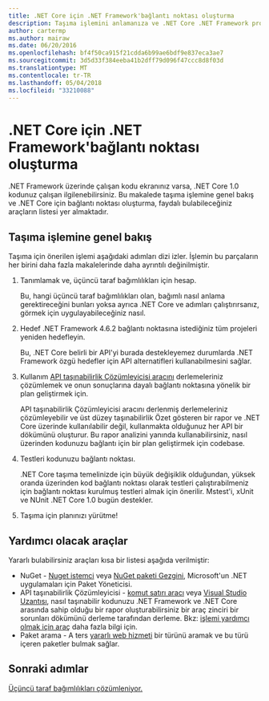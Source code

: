 ```yaml
---
title: .NET Core için .NET Framework'bağlantı noktası oluşturma
description: Taşıma işlemini anlamanıza ve .NET Core .NET Framework projeye bağlantı noktası oluşturma, faydalı bulabileceğiniz araçları keşfedin.
author: cartermp
ms.author: mairaw
ms.date: 06/20/2016
ms.openlocfilehash: bf4f50ca915f21cdda6b99ae6bdf9e837eca3ae7
ms.sourcegitcommit: 3d5d33f384eeba41b2dff79d096f47ccc8d8f03d
ms.translationtype: MT
ms.contentlocale: tr-TR
ms.lasthandoff: 05/04/2018
ms.locfileid: "33210088"
---
```

# <a name="porting-to-net-core-from-net-framework"></a>.NET Core için .NET Framework'bağlantı noktası oluşturma

.NET Framework üzerinde çalışan kodu ekranınız varsa, .NET Core 1.0 kodunuz çalışan ilgilenebilirsiniz.  Bu makalede taşıma işlemine genel bakış ve .NET Core için bağlantı noktası oluşturma, faydalı bulabileceğiniz araçların listesi yer almaktadır.

## <a name="overview-of-the-porting-process"></a>Taşıma işlemine genel bakış

Taşıma için önerilen işlemi aşağıdaki adımları dizi izler.  İşlemin bu parçaların her birini daha fazla makalelerinde daha ayrıntılı değinilmiştir.

1. Tanımlamak ve, üçüncü taraf bağımlılıkları için hesap.

   Bu, hangi üçüncü taraf bağımlılıkları olan, bağımlı nasıl anlama gerektireceğini bunları yoksa ayrıca .NET Core ve adımları çalıştırırsanız, görmek için uygulayabileceğiniz nasıl.
   
2. Hedef .NET Framework 4.6.2 bağlantı noktasına istediğiniz tüm projeleri yeniden hedefleyin.

   Bu, .NET Core belirli bir API'yi burada destekleyemez durumlarda .NET Framework özgü hedefler için API alternatifleri kullanabilmesini sağlar.
   
3. Kullanım [API taşınabilirlik Çözümleyicisi aracını](https://github.com/Microsoft/dotnet-apiport/) derlemeleriniz çözümlemek ve onun sonuçlarına dayalı bağlantı noktasına yönelik bir plan geliştirmek için.

   API taşınabilirlik Çözümleyicisi aracını derlenmiş derlemeleriniz çözümleyebilir ve üst düzey taşınabilirlik Özet gösteren bir rapor ve .NET Core üzerinde kullanılabilir değil, kullanmakta olduğunuz her API bir dökümünü oluşturur.  Bu rapor analizini yanında kullanabilirsiniz, nasıl üzerinden kodunuzu bağlantı için bir plan geliştirmek için codebase.
   
4. Testleri kodunuzu bağlantı noktası.

   .NET Core taşıma temelinizde için büyük değişiklik olduğundan, yüksek oranda üzerinden kod bağlantı noktası olarak testleri çalıştırabilmeniz için bağlantı noktası kurulmuş testleri almak için önerilir.  Mstest'i, xUnit ve NUnit .NET Core 1.0 bugün destekler.
   
6. Taşıma için planınızı yürütme!

## <a name="tools-to-help"></a>Yardımcı olacak araçlar

Yararlı bulabilirsiniz araçları kısa bir listesi aşağıda verilmiştir:

* NuGet - [Nuget istemci](https://dist.nuget.org/index.html) veya [NuGet paketi Gezgini](https://github.com/NuGetPackageExplorer/NuGetPackageExplorer), Microsoft'un .NET uygulamaları için Paket Yöneticisi.
* API taşınabilirlik Çözümleyicisi - [komut satırı aracı](https://github.com/Microsoft/dotnet-apiport/releases) veya [Visual Studio Uzantısı](https://visualstudiogallery.msdn.microsoft.com/1177943e-cfb7-4822-a8a6-e56c7905292b), nasıl taşınabilir kodunuzu .NET Framework ve .NET Core arasında sahip olduğu bir rapor oluşturabilirsiniz bir araç zinciri bir sorunları dökümünü derleme tarafından derleme.  Bkz: [işlemi yardımcı olmak için araç](https://github.com/Microsoft/dotnet-apiport/blob/master/docs/HowTo/) daha fazla bilgi için.
* Paket arama - A ters [yararlı web hizmeti](https://packagesearch.azurewebsites.net) bir türünü aramak ve bu türü içeren paketler bulmak sağlar.

## <a name="next-steps"></a>Sonraki adımlar

[Üçüncü taraf bağımlılıkları çözümleniyor.](third-party-deps.md)
   
